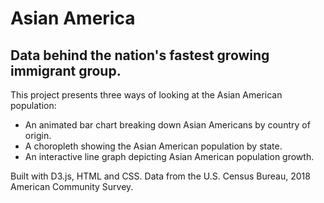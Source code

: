 # Asian America
## Data behind the nation's fastest growing immigrant group.  
This project presents three ways of looking at the Asian American population: 
* An animated bar chart breaking down Asian Americans by country of origin. 
* A choropleth showing the Asian American population by state. 
* An interactive line graph depicting Asian American population growth. <br>

Built with D3.js, HTML and CSS.
Data from the U.S. Census Bureau, 2018 American Community Survey.
